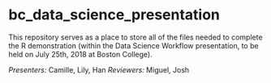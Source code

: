 # bc_data_science_presentation

This repository serves as a place to store all of the files needed to complete the R demonstration (within the Data Science Workflow presentation, to be held on July 25th, 2018 at Boston College).

*Presenters:* Camille, Lily, Han
*Reviewers:* Miguel, Josh
